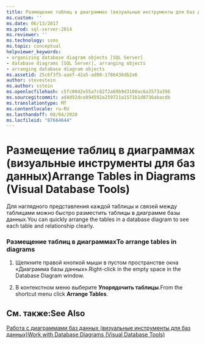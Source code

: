 ```yaml
---
title: Размещение таблиц в диаграммах (визуальные инструменты для баз данных) | Документация Майкрософт
ms.custom: ''
ms.date: 06/13/2017
ms.prod: sql-server-2014
ms.reviewer: ''
ms.technology: ssms
ms.topic: conceptual
helpviewer_keywords:
- organizing database diagram objects [SQL Server]
- database diagrams [SQL Server], arranging objects
- arranging database diagram objects
ms.assetid: 25c6f3f5-aaef-42a5-ad00-1786436db2a6
author: stevestein
ms.author: sstein
ms.openlocfilehash: c5fc0042e55a7c82f2a69b9d3100ac6a3573a396
ms.sourcegitcommit: ad4d92dce894592a259721a1571b1d8736abacdb
ms.translationtype: MT
ms.contentlocale: ru-RU
ms.lasthandoff: 08/04/2020
ms.locfileid: "87664644"
---
```

# <a name="arrange-tables-in-diagrams-visual-database-tools"></a><span data-ttu-id="a255a-102">Размещение таблиц в диаграммах (визуальные инструменты для баз данных)</span><span class="sxs-lookup"><span data-stu-id="a255a-102">Arrange Tables in Diagrams (Visual Database Tools)</span></span>
  <span data-ttu-id="a255a-103">Для наглядного представления каждой таблицы и связей между таблицами можно быстро разместить таблицы в диаграмме базы данных.</span><span class="sxs-lookup"><span data-stu-id="a255a-103">You can quickly arrange the tables in a database diagram to see each table and relationship clearly.</span></span>  
  
### <a name="to-arrange-tables-in-diagrams"></a><span data-ttu-id="a255a-104">Размещение таблиц в диаграммах</span><span class="sxs-lookup"><span data-stu-id="a255a-104">To arrange tables in diagrams</span></span>  
  
1.  <span data-ttu-id="a255a-105">Щелкните правой кнопкой мыши в пустом пространстве окна «Диаграмма базы данных».</span><span class="sxs-lookup"><span data-stu-id="a255a-105">Right-click in the empty space in the Database Diagram window.</span></span>  
  
2.  <span data-ttu-id="a255a-106">В контекстном меню выберите **Упорядочить таблицы**.</span><span class="sxs-lookup"><span data-stu-id="a255a-106">From the shortcut menu click **Arrange Tables**.</span></span>  
  
## <a name="see-also"></a><span data-ttu-id="a255a-107">См. также:</span><span class="sxs-lookup"><span data-stu-id="a255a-107">See Also</span></span>  
 [<span data-ttu-id="a255a-108">Работа с диаграммами баз данных (визуальные инструменты для баз данных)</span><span class="sxs-lookup"><span data-stu-id="a255a-108">Work with Database Diagrams &#40;Visual Database Tools&#41;</span></span>](visual-database-tools.md)  
  
  
